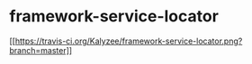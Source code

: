 framework-service-locator
=========================

[[https://travis-ci.org/Kalyzee/framework-service-locator.png?branch=master]]
